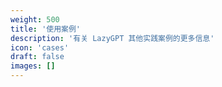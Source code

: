 ```yaml
---
weight: 500
title: '使用案例'
description: '有关 LazyGPT 其他实践案例的更多信息'
icon: 'cases'
draft: false
images: []
---
```

<!-- 500 ~ 700 -->
